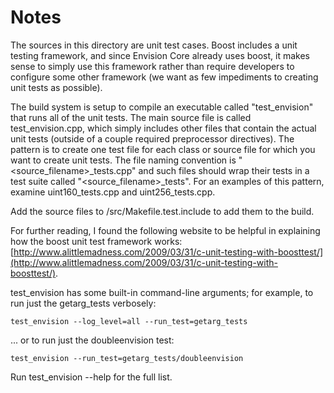 # Notes
The sources in this directory are unit test cases.  Boost includes a
unit testing framework, and since Envision Core already uses boost, it makes
sense to simply use this framework rather than require developers to
configure some other framework (we want as few impediments to creating
unit tests as possible).

The build system is setup to compile an executable called "test_envision"
that runs all of the unit tests.  The main source file is called
test_envision.cpp, which simply includes other files that contain the
actual unit tests (outside of a couple required preprocessor
directives).  The pattern is to create one test file for each class or
source file for which you want to create unit tests.  The file naming
convention is "<source_filename>_tests.cpp" and such files should wrap
their tests in a test suite called "<source_filename>_tests".  For an
examples of this pattern, examine uint160_tests.cpp and
uint256_tests.cpp.

Add the source files to /src/Makefile.test.include to add them to the build.

For further reading, I found the following website to be helpful in
explaining how the boost unit test framework works:
[http://www.alittlemadness.com/2009/03/31/c-unit-testing-with-boosttest/](http://www.alittlemadness.com/2009/03/31/c-unit-testing-with-boosttest/).

test_envision has some built-in command-line arguments; for
example, to run just the getarg_tests verbosely:

    test_envision --log_level=all --run_test=getarg_tests

... or to run just the doubleenvision test:

    test_envision --run_test=getarg_tests/doubleenvision

Run  test_envision --help   for the full list.

